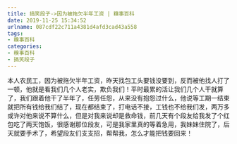 ```yaml
---
title: 搞笑段子->因为被拖欠半年工资 | 糗事百科
date: 2019-11-25 15:34:52
urlname: 087cdf22c711a4381d4afd3cad43a558
tags: 
- 糗事百科
categories:
- 糗事百科
- 搞笑段子
---
```

本人农民工，因为被拖欠半年工资，昨天找包工头要钱没要到，反而被他找人打了一顿，他就是看我们几个人老实，欺负我们！平时最累的活让我们几个人干就算了，我们跟着他干了半年了，任劳任怨，从来没有抱怨过什么，他说等工期一结束就把所有钱给我们结了，现在都结束了，打电话不接，工钱也不给我们发，两万多或许对他来说不算什么，但是对我来说却是救命钱，前几天有个段友给我发了个红包吃了两天饱饭，很感谢那位段友，可是我家里真的等着急用，我妹妹住院了，后天就要手术了，希望段友们支支招，帮帮我，怎么才能把钱要回来！


